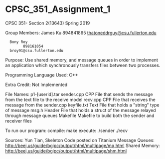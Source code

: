 # CPSC_351_Assignment_1

CPSC 351- Section 2(13643)
Spring 2019


Group Members:
      James Ku
			894841865
      thatoneddrguy@csu.fullerton.edu

      Bony Roy
			898161054
      broy91@csu.fullerton.edu




Purpose: Use shared memory, and message queues in order to implement an application which
		 synchronously transfers files between two processes.


Programming Language Used:
		 C++

Extra Credit:
		 Not Implemented

File Names:
	  p1-[userid].tar
		sender.cpp
			CPP File that sends the message from the text file to the receive model
		recv.cpp
			CPP File that receives the message from the sender.cpp
		keyfile.txt
			Text File that holds a "string" type of message
		msg.h
			Header File that holds a struct of the message relayed through message queues
		Makefile
			Makefile to build both the sender and receiver files

To run our program:
	compile: make
	execute: ./sender <FILE NAME>
		 ./recv



Sources: Yun Tian, Skeleton Code posted on Titanium
		 Message Queues: http://beej.us/guide/bgipc/output/html/multipage/mq.html
		 Shared Memory: http://beej.us/guide/bgipc/output/html/multipage/shm.html
